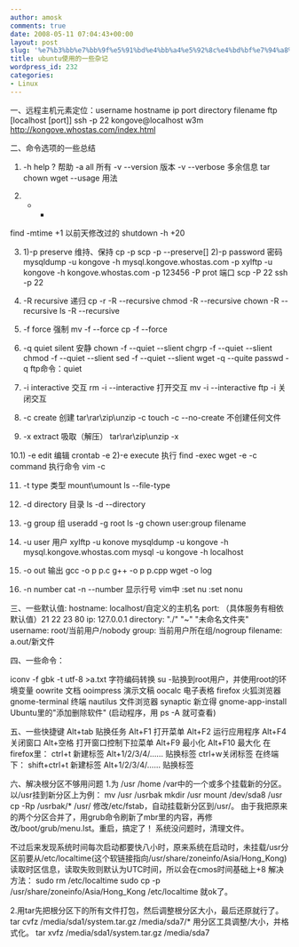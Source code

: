 ```yaml
---
author: amosk
comments: true
date: 2008-05-11 07:04:43+00:00
layout: post
slug: '%e7%b3%bb%e7%bb%9f%e5%91%bd%e4%bb%a4%e5%92%8c%e4%bd%bf%e7%94%a8%e7%9a%84%e4%b8%80%e4%ba%9b%e6%9d%82%e8%ae%b0'
title: ubuntu使用的一些杂记
wordpress_id: 232
categories:
- Linux
---
```


一、远程主机元素定位：username hostname ip port directory filename
ftp [localhost [port]]
ssh -p 22 kongove@localhost
w3m http://kongove.whostas.com/index.html

二、命令选项的一些总结
1. -h help ? 帮助
-a all 所有
-v --version 版本
-v --verbose 多余信息 tar chown wget
--usage 用法

2. + -
find -mtime +1 以前天修改过的
shutdown -h +20

3. 1)-p preserve 维持、保持
cp -p
scp -p --preserve[]
2)-p password 密码
mysqldump -u kongove -h mysql.kongove.whostas.com -p
xylftp -u kongove -h kongove.whostas.com -p 123456
-P prot 端口
scp -P 22
ssh -p 22

4. -R recursive 递归
cp -r -R --recursive
chmod -R --recursive
chown -R --recursive
ls -R --recursive

5. -f force 强制
mv -f --force
cp -f --force

6. -q quiet silent 安静
chown -f --quiet --slient
chgrp -f --quiet --slient
chmod -f --quiet --slient
sed -f --quiet --slient
wget -q --quite
passwd -q
ftp命令：quiet

7. -i interactive 交互
rm -i --interactive 打开交互
mv -i  --interactive
ftp -i 关闭交互

<!-- more -->

8. -c create 创建
tar\rar\zip\unzip -c
touch -c --no-create 不创建任何文件

9. -x extract 吸取（解压）
tar\rar\zip\unzip -x

10.1) -e edit 编辑
crontab -e
2)-e execute 执行
find -exec
wget -e
-c command 执行命令
vim -c

11. -t type 类型
mount\umount
ls --file-type

12. -d directory 目录
ls -d --directory

13. -g group 组
useradd -g root
ls -g
chown user:group filename

14. -u user 用户
xylftp -u konove
mysqldump -u kongove -h mysql.kongove.whostas.com
mysql -u kongove -h localhost

15. -o out 输出
gcc -o p p.c
g++ -o p p.cpp
wget -o log

16. -n number
cat -n --number 显示行号
vim中 :set nu  :set nonu

三、一些默认值:
hostname: localhost/自定义的主机名
port: （具体服务有相依默认值）21 22 23 80
ip: 127.0.0.1
directory: "./" "~" "未命名文件夹"
username: root/当前用户/nobody
group: 当前用户所在组/nogroup
filename: a.out/新文件

四、一些命令：

iconv -f gbk -t utf-8 >a.txt 字符编码转换
su  -贴换到root用户，并使用root的环境变量
oowrite 文档
ooimpress 演示文稿
oocalc 电子表格
firefox 火狐浏览器
gnome-terminal 终端
nautilus 文件浏览器
synaptic 新立得
gnome-app-install Ubuntu里的"添加删除软件"
(启动程序，用 ps -A 就可查看)

五、一些快捷键
Alt+tab 贴换任务
Alt+F1 打开菜单
Alt+F2 运行应用程序
Alt+F4 关闭窗口
Alt+空格 打开窗口控制下拉菜单
Alt+F9 最小化
Alt+F10 最大化
在firefox里：
ctrl+t    新建标签
Alt+1/2/3/4/…… 贴换标签
ctrl+w关闭标签
在终端下：
shift+ctrl+t 新建标签
Alt+1/2/3/4/…… 贴换标签

六、解决根分区不够用问题
1.为 /usr /home /var中的一个或多个挂载新的分区。
以/usr挂到新分区上为例：
mv /usr /usrbak
mkdir /usr
mount /dev/sda8 /usr
cp -Rp /usrbak/* /usr/
修改/etc/fstab，自动挂载新分区到/usr/。
由于我把原来的两个分区合并了，用grub命令刷新了mbr里的内容，再修改/boot/grub/menu.lst。重启，搞定了！
系统没问题时，清理文件。

不过后来发现系统时间每次启动都要快八小时，原来系统在启动时，未挂载/usr分区前要从/etc/localtime(这个软链接指向/usr/share/zoneinfo/Asia/Hong_Kong)读取时区信息，读取失败则默认为UTC时间，所以会在cmos时间基础上+8
解决方法：
sudo rm /etc/localtime
sudo cp -p /usr/share/zoneinfo/Asia/Hong_Kong /etc/localtime
就ok了。

2.用tar先把根分区下的所有文件打包，然后调整根分区大小，最后还原就行了。
tar cvfz /media/sda1/system.tar.gz /media/sda7/*
用分区工具调整/大小，并格式化。
tar xvfz /media/sda1/system.tar.gz /media/sda7

